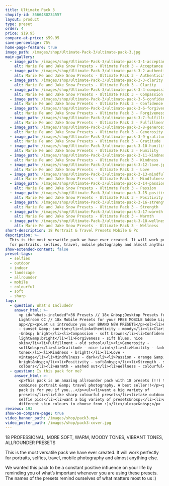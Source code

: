 ```yaml
---
title: Ultimate Pack 3
shopify-id: 3666480234557
layout: product
type: preset
order: 4
price: $19.95
compare-at-price: $59.95
save-percentage: 75%
home-page-feature: true
image_path: /images/shop/Ultimate-Pack-3/ultimate-pack-3.jpg
main-gallery:
  - image_path: /images/shop/Ultimate-Pack-3/ultimate-pack-3-1-acceptance.jpg
    alt: Marie Fe and Jake Snow Presets - Ultimate Pack 3 - Acceptance
  - image_path: /images/shop/Ultimate-Pack-3/ultimate-pack-3-2-authenticity.jpg
    alt: Marie Fe and Jake Snow Presets - Ultimate Pack 3 - Authenticity
  - image_path: /images/shop/Ultimate-Pack-3/ultimate-pack-3-3-clarity.jpg
    alt: Marie Fe and Jake Snow Presets - Ultimate Pack 3 - Clarity
  - image_path: /images/shop/Ultimate-Pack-3/ultimate-pack-3-4-compassion.jpg
    alt: Marie Fe and Jake Snow Presets - Ultimate Pack 3 - Compassion
  - image_path: /images/shop/Ultimate-Pack-3/ultimate-pack-3-5-confidence.jpg
    alt: Marie Fe and Jake Snow Presets - Ultimate Pack 3 - Confidence
  - image_path: /images/shop/Ultimate-Pack-3/ultimate-pack-3-6-forgiveness.jpg
    alt: Marie Fe and Jake Snow Presets - Ultimate Pack 3 - Forgiveness
  - image_path: /images/shop/Ultimate-Pack-3/ultimate-pack-3-7-fulfillment.jpg
    alt: Marie Fe and Jake Snow Presets - Ultimate Pack 3 - Fulfillment
  - image_path: /images/shop/Ultimate-Pack-3/ultimate-pack-3-8-generosity.jpg
    alt: Marie Fe and Jake Snow Presets - Ultimate Pack 3 - Generosity
  - image_path: /images/shop/Ultimate-Pack-3/ultimate-pack-3-9-gratitude.jpg
    alt: Marie Fe and Jake Snow Presets - Ultimate Pack 3 - Gratitude
  - image_path: /images/shop/Ultimate-Pack-3/ultimate-pack-3-10-humility.jpg
    alt: Marie Fe and Jake Snow Presets - Ultimate Pack 3 - Humility
  - image_path: /images/shop/Ultimate-Pack-3/ultimate-pack-3-11-kindness.jpg
    alt: Marie Fe and Jake Snow Presets - Ultimate Pack 3 - Kindness
  - image_path: /images/shop/Ultimate-Pack-3/ultimate-pack-3-12-love.jpg
    alt: Marie Fe and Jake Snow Presets - Ultimate Pack 3 - Love
  - image_path: /images/shop/Ultimate-Pack-3/ultimate-pack-3-13-mindfulness.jpg
    alt: Marie Fe and Jake Snow Presets - Ultimate Pack 3 - Mindfulness
  - image_path: /images/shop/Ultimate-Pack-3/ultimate-pack-3-14-passion.jpg
    alt: Marie Fe and Jake Snow Presets - Ultimate Pack 3 - Passion
  - image_path: /images/shop/Ultimate-Pack-3/ultimate-pack-3-15-positivity.jpg
    alt: Marie Fe and Jake Snow Presets - Ultimate Pack 3 - Positivity
  - image_path: /images/shop/Ultimate-Pack-3/ultimate-pack-3-16-strength.jpg
    alt: Marie Fe and Jake Snow Presets - Ultimate Pack 3 - Strength
  - image_path: /images/shop/Ultimate-Pack-3/ultimate-pack-3-17-warmth.jpg
    alt: Marie Fe and Jake Snow Presets - Ultimate Pack 3 - Warmth
  - image_path: /images/shop/Ultimate-Pack-3/ultimate-pack-3-18-wellness.jpg
    alt: Marie Fe and Jake Snow Presets - Ultimate Pack 3 - Wellness
short-description: 18 Portrait & Travel Presets Mobile & Pc
description: >-
  This is the most versatile pack we have ever created. It will work perfectly
  for portraits, selfies, travel, mobile photography and almost anything else.
show-extended-content: false
preset-tags:
  - selfies
  - outdoor
  - indoor
  - landscape
  - allrounder
  - mobile
  - colourful
  - soft
  - sharp
faqs:
  - question: What's Included?
    answer_html: >-
      <p id="whats-included">36 Presets // 18x &nbsp;Desktop Presets for Adobe
      Lightroom CC // 18x Mobile Presets for your FREE MOBILE Adobe Lightroom CC
      app</p><p>Let us introduce you our BRAND NEW PRESETS</p><ol><li>Acceptance
      - sunset &amp; sunrise</li><li>Authenticity - moody</li><li>Clarity
      -&nbsp; bright</li><li>Compassion - soft browns</li><li>Confidence -
      light&amp;bright</li><li>Forgiveness - sift blues, nice
      skin</li><li>Fulfillment - old school</li><li>Generosity -
      soft&nbsp;</li><li>Gratitude - nice taint</li><li>Humility - faded nice
      tones</li><li>Kindness - bright!</li><li>Love -
      vintage</li><li>Mindfulness - dark</li><li>Passion - orange &amp;
      bright&nbsp;</li><li>Positivity - soft&nbsp;</li><li>Strength - sharp skin
      colours</li><li>Warmth - washed out</li><li>Wellness - colourful</li></ol>
  - question: Is this pack for me?
    answer_html: >-
      <p>This pack is an amazing allrounder pack with 18 presets (!!) that
      combines portrait &amp; travel photography. A best seller!!</p><p>This
      pack is for you if you...</p><ul><li>want a big variety of
      presets</li><li>like sharp colourful presets</li><li>take outdoor and
      selfie pics</li><li>want a big variety of presets&nbsp;</li><li>want
      different skin colours to choose from :)</li></ul><p>&nbsp;</p>
reviews: 193
show-on-compare-page: true
video_banner_path: /images/shop/pack3.mp4
video_poster_path: /images/shop/pack3-cover.jpg
---
```


18 PROFESSIONAL, MORE SOFT, WARM, MOODY TONES, VIBRANT TONES, ALLROUNDER PRESETS

This is the most versatile pack we have ever created. It will work perfectly for portraits, selfies, travel, mobile photography and almost anything else.

We wanted this pack to be a constant positive influence on your life by reminding you of what’s important whenever you are using these presets. The names of the presets remind ourselves of what matters most to us :)

###### &nbsp;

### &nbsp;

&nbsp;

&nbsp;